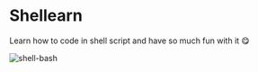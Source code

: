 # Shellearn

Learn how to code in shell script and have so much fun with it 😋

![shell-bash](https://user-images.githubusercontent.com/34839080/62006291-10477b00-b154-11e9-9527-7ede92d76de2.png)
